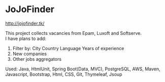 # JoJoFinder  
http://jojofinder.tk/  
  
This project collects vacancies from Epam, Luxoft and Softserve.  
I have plans to add:  
1. Filter by:  City  Country  Language  Years of experience  
2. New companies
3. Other jobs aggregators
  
Used: Java, HtmlUnit, Spring Boot(Data, MVC), PostgreSQL, AWS, Maven, Javascript, Bootstrap, Html, CSS, Git, Thymeleaf, Jsoup

